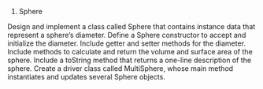 1) Sphere 

Design and implement a class called Sphere that contains instance data that represent a sphere’s diameter. 
Define a Sphere constructor to accept and initialize the diameter. 
Include getter and setter methods for the diameter.
Include methods to calculate and return the volume and surface area of the sphere.
Include a toString method that returns a one-line description of the sphere.
Create a driver class called MultiSphere, whose main method instantiates and updates several Sphere objects.
